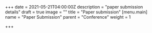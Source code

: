 +++
date = 2021-05-21T04:00:00Z
description = "paper submission details"
draft = true
image = ""
title = "Paper submission"
[menu.main]
name = "Paper Submission"
parent = "Conference"
weight = 1

+++
